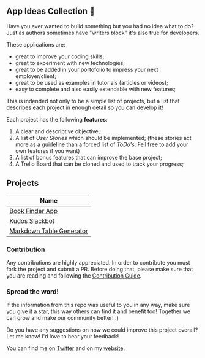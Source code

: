 ## App Ideas Collection :ledger:

Have you ever wanted to build something but you had no idea what to do? Just as
authors sometimes have "writers block" it's also true for developers.

These applications are:

-   great to improve your coding skills;
-   great to experiment with new technologies;
-   great to be added in your portofolio to impress your next employer/client;
-   great to be used as examples in tutorials (articles or videos);
-   easy to complete and also easily extendable with new features;

This is indended not only to be a simple list of projects, but a list that
describes each project in enough detail so you can develop it!

Each project has the following **features**:

1. A clear and descriptive objective;
2. A list of _User Stories_ which should be implemented; (these stories act more as a guideline than a forced list of _ToDo's_. Fell free to add your own features if you want)
3. A list of bonus features that can improve the base project;
4. A Trello Board that can be cloned and used to track your progress;

## Projects

| Name                                                               |
| ------------------------------------------------------------------ |
| [Book Finder App](./Projects/Book-Finder-App.md)                   |
| [Kudos Slackbot](./Projects/Kudos-Slackbot.md)                     |
| [Markdown Table Generator](./Projects/Markdown-Table-Generator.md) |

### Contribution

Any contributions are highly appreciated. In order to contribute you must fork the project and submit a PR. Before doing that, please make sure that you are reading and following the [Contribution Guide](./Contribution%20Guide.md).

### Spread the word!

If the information from this repo was useful to you in any way, make sure you give it a star, this way others can find it and benefit too! Together we can grow and make our community better! :)

Do you have any suggestions on how we could improve this project overall? Let me know! I'd love to hear your feedback!

You can find me on [Twitter](https://twitter.com/florinpop1705) and on my [website](https://florin-pop.com).
